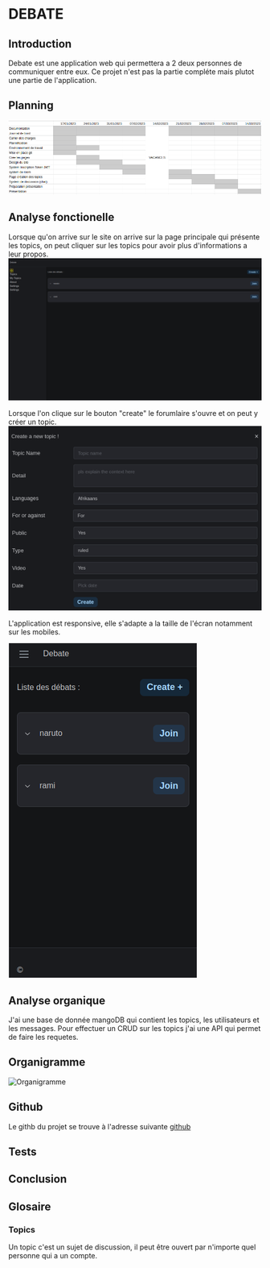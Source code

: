 # DEBATE

## Introduction

Debate est une application web qui permettera a 2 deux personnes de communiquer entre eux. Ce projet n'est pas la partie compléte mais plutot une partie de l'application.

## Planning

![Planning](./img/planningPDA.png)

## Analyse fonctionelle

Lorsque qu'on arrive sur le site on arrive sur la page principale qui présente les topics, on peut cliquer sur les topics pour avoir plus d'informations a leur propos.
![Accueil](./img/officala.png)

Lorsque l'on clique sur le bouton "create" le forumlaire s'ouvre et on peut y créer un topic.
![Formulaire](./img/Form.png)

L'application est responsive, elle s'adapte a la taille de l'écran notamment sur les mobiles.

![Mobile](./img/mobile.png)

## Analyse organique

J'ai une base de donnée mangoDB qui contient les topics, les utilisateurs et les messages.
Pour effectuer un CRUD sur les topics j'ai une API qui permet de faire les requetes.

## Organigramme

![Organigramme]()

## Github

Le githb du projet se trouve à l'adresse suivante [github](https://github.com/AlbadriR/PDA_Project)

## Tests

## Conclusion

## Glosaire

### Topics

Un topic c'est un sujet de discussion, il peut être ouvert par n'importe quel personne qui a un compte.
